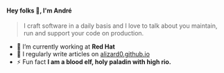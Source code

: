 #### Hey folks 👋, I'm André
> I craft software in a daily basis and I love to talk about you maintain, run and support your code on production.</h3>

- 🔭 I’m currently working at **Red Hat**
- 📝 I regularly write articles on [alizard0.github.io](alizard0.github.io)
- ⚡ Fun fact **I am a blood elf, holy paladin with high rio.**
